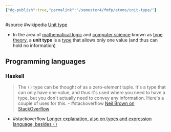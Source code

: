 ```yaml
---
{"dg-publish":true,"permalink":"/semester4/fmfp/atoms/unit-type/"}
---
```


#source #wikipedia [Unit type](https://en.wikipedia.org/wiki/Unit_type)
- In the area of [mathematical logic](https://en.wikipedia.org/wiki/Mathematical_logic "Mathematical logic") and [computer science](https://en.wikipedia.org/wiki/Computer_science "Computer science") known as [type theory](https://en.wikipedia.org/wiki/Type_theory "Type theory"), a **unit type** is a [type](https://en.wikipedia.org/wiki/Data_type "Data type") that allows only one value (and thus can hold no information)
## Programming languages
### Haskell
> The `()` type can be thought of as a zero-element tuple. It's a type that can only have one value, and thus it's used where you need to have a type, but you don't actually need to convey any information. Here's a couple of uses for this.
> \- #stackoverflow [Neil Brown on StackOverflow](https://stackoverflow.com/a/16892985)

- #stackoverflow [Longer explanation, also on types and expression language, besides `()`](https://stackoverflow.com/a/16893900)